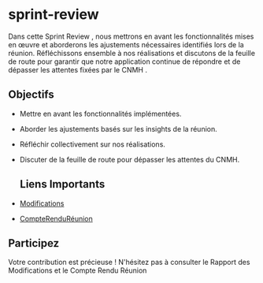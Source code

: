 # sprint-review
Dans cette Sprint Review , nous mettrons en avant les fonctionnalités mises en œuvre et aborderons les ajustements nécessaires identifiés lors de la réunion. Réfléchissons ensemble à nos réalisations et discutons de la feuille de route pour garantir que notre application continue de répondre et de dépasser les attentes fixées par le CNMH .
## Objectifs

- Mettre en avant les fonctionnalités implémentées.
- Aborder les ajustements basés sur les insights de la réunion.
- Réfléchir collectivement sur nos réalisations.
- Discuter de la feuille de route pour dépasser les attentes du CNMH.
  
  ## Liens Importants
- [Modifications](https://github.com/Yasmine-daifane/sprint-review/blob/main/Modifications.md)
- [CompteRenduRéunion](https://github.com/Yasmine-daifane/sprint-review/blob/main/CompteRendueR%C3%A9union.md)

## Participez

Votre contribution est précieuse ! N'hésitez pas à consulter le Rapport des Modifications et le Compte Rendu Réunion
